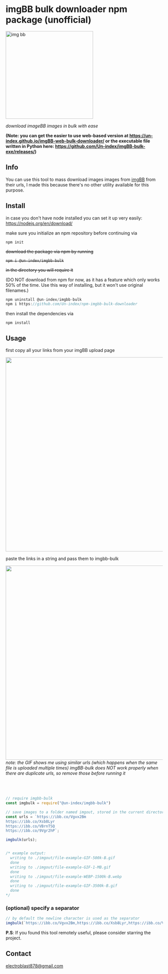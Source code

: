 # imgBB bulk downloader npm package (unofficial)
<img src = "https://user-images.githubusercontent.com/68165727/131923011-65df82b2-6520-4228-81dc-6079d4fb6cde.jpg" alt = "img bb" width=280 >

 _download imageBB images in bulk with ease_
 
 **(Note: you can get the easier to use web-based version at https://un-index.github.io/imgBB-web-bulk-downloader/ or the executable file written in Python here: https://github.com/Un-index/imgBB-bulk-exe/releases/)**

## Info


You can use this tool to mass download images images from [imgBB](https://imgbb.com/) from their urls,
I made this because there's no other utility available for this purpose.


## Install

in case you don't have node installed you can set it up very easily: https://nodejs.org/en/download/

make sure you initialize an npm repository before continuing via
```
npm init
```

<s>download the package via npm by running 
```
npm i @un-index/imgbb-bulk
```
in the directory you will require it
</s>

(DO NOT download from npm for now, as it has a feature which only works 50% of the time. Use this way of installing, but it won't use original filenames.)
```js
npm uninstall @un-index/imgbb-bulk
npm i https://github.com/Un-index/npm-imgbb-bulk-downloader
```

then install the dependencies via 
```
npm install
```

## Usage

first copy all your links from your imgBB upload page



<img src = "https://user-images.githubusercontent.com/68165727/132007868-764525db-b23d-4099-ba05-48a27b580c3a.gif" width = 620/>

paste the links in a string and pass them to imgbb-bulk

<img src = "https://user-images.githubusercontent.com/68165727/132009542-37dcceea-92e3-485d-8b44-64d276ff8a93.gif" width = 620/>
<i>note: the GIF shows me using similar urls (which happens when the same file is uploaded multiple times) imgBB-bulk does NOT work properly when there are duplicate urls, so remove those before running it</i>
                                                                                                            
                                                                                                            
                                                                                                            
```js
// require imgbb-bulk
const imgbulk = require("@un-index/imgbb-bulk")

// save images to a folder named imgout, stored in the current directory
const urls = `https://ibb.co/Vgvx2Bm
https://ibb.co/Xsb8Lyr
https://ibb.co/VBrnTSQ
https://ibb.co/9Vgr2hP`;

imgbulk(urls);


/* example output:
  writing to ./imgout/file-example-GIF-500k-B.gif
  done
  writing to ./imgout/file-example-GIF-1-MB.gif
  done
  writing to ./imgout/file-example-WEBP-1500k-B.webp
  done
  writing to ./imgout/file-example-GIF-3500k-B.gif
  done
*/
```
### (optional) specify a separator

```js
// by default the newline character is used as the separator
imgbulk(`https://ibb.co/Vgvx2Bm,https://ibb.co/Xsb8Lyr,https://ibb.co/VBrnTSQ,https://ibb.co/9Vgr2hP`, ",")
```
**P.S**: If you found this tool remotely useful, please consider starring the project.

## Contact
electroblast878@gmail.com
